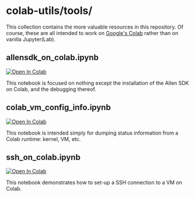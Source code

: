 # colab-utils/tools/

This collection contains the more valuable resources in this repository.
Of course, these are all intended to work on [Google's Colab](https://colab.research.google.com/notebooks/welcome.ipynb)
rather than on vanilla Jupyter(Lab).

## allensdk_on_colab.ipynb

[![Open In Colab](https://colab.research.google.com/assets/colab-badge.svg)](https://colab.research.google.com/github/JohnTigue/colab-utils/blob/master/tools/allensdk_on_colab.ipynb)

This notebook is focused on nothing except the installation of the Allen SDK on Colab, and the debugging thereof.

## colab_vm_config_info.ipynb

[![Open In Colab](https://colab.research.google.com/assets/colab-badge.svg)](https://colab.research.google.com/github/JohnTigue/colab-utils/blob/master/tools/colab_vm_config_info.ipynb)

This notebook is intended simply for dumping status information from a Colab runtime: kernel, VM, etc.

## ssh_on_colab.ipynb

[![Open In Colab](https://colab.research.google.com/assets/colab-badge.svg)](https://colab.research.google.com/github/JohnTigue/colab-utils/blob/master/tools/ssh_on_colab.ipynb)

This notebook demonstrates how to set-up a SSH connection to a VM on Colab.
